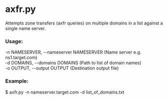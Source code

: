 # axfr.py
Attempts zone transfers (axfr queries) on multiple domains in a list against a single name server.

### Usage:
-n NAMESERVER, --nameserver NAMESERVER (Name server e.g. ns1.target.com)  <br />
-d DOMAINS, --domains DOMAINS (Path to list of domain names)  <br />
-o OUTPUT, --output OUTPUT (Destination output file)  <br />

### Example:
$ axfr.py -n nameserver.target.com -d list_of_domains.txt

